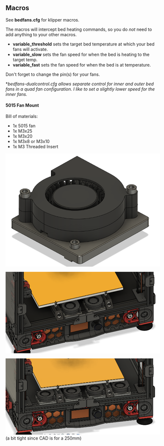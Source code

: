 ## <B>Macros</B>

See <B>bedfans.cfg</B> for klipper macros.

The macros will intercept bed heating commands, so you do <I>not</I> need to add anything to your other macros. 

* <B>variable_threshold</B> sets the target bed temperature at which your bed fans will activate.
* <B>variable_slow</B> sets the fan speed for when the bed is heating to the target temp.
* <B>variable_fast</B> sets the fan speed for when the bed is at temperature.

Don't forget to change the pin(s) for your fans.

\*<I>bedfans-dualcontrol.cfg allows separate control for inner and outer bed fans in a quad fan configuration. 
I like to set a slightly lower speed for the inner fans.</I>

#### <B>5015 Fan Mount</B>

Bill of materials:
- 1x 5015 fan
- 1x M3x25
- 1x M3x20
- 1x M3x8 or M3x10
- 1x M3 Threaded Insert

![5015 Fan Mount](Images/5015_mount_isolated.png)  

![5015 Dual](Images/5015_dual.png)  

![5015 Quad](Images/5015_quad.png)  
(a bit tight since CAD is for a 250mm)